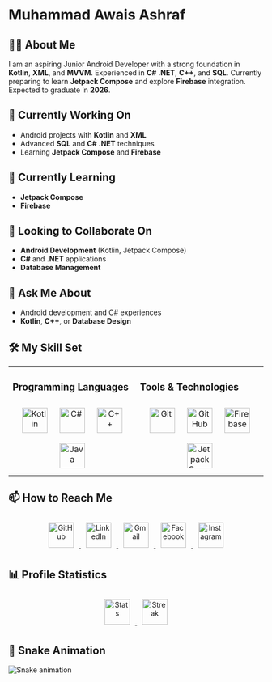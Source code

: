 # Muhammad Awais Ashraf

## 👨‍💻 About Me

I am an aspiring Junior Android Developer with a strong foundation in **Kotlin**, **XML**, and **MVVM**. Experienced in **C# .NET**, **C++**, and **SQL**. Currently preparing to learn **Jetpack Compose** and explore **Firebase** integration. Expected to graduate in **2026**.

## 🚀 Currently Working On

- Android projects with **Kotlin** and **XML**
- Advanced **SQL** and **C# .NET** techniques
- Learning **Jetpack Compose** and **Firebase**

## 🌱 Currently Learning

- **Jetpack Compose**
- **Firebase**

## 🤝 Looking to Collaborate On

- **Android Development** (Kotlin, Jetpack Compose)
- **C#** and **.NET** applications
- **Database Management**

## 💬 Ask Me About

- Android development and C# experiences
- **Kotlin**, **C++**, or **Database Design**

## 🛠️ My Skill Set  

<table><tr><td valign="top" width="50%">

### Programming Languages  

<div align="center">  
<a href="https://kotlinlang.org/" target="_blank"><img style="margin: 10px" src="https://img.shields.io/badge/-Kotlin-7F52FF?style=flat&logo=kotlin&logoColor=white" alt="Kotlin" height="50" /></a>  
<a href="https://docs.microsoft.com/en-us/dotnet/csharp/" target="_blank"><img style="margin: 10px" src="https://img.shields.io/badge/-C%23-239120?style=flat&logo=csharp&logoColor=white" alt="C#" height="50" /></a>  
<a href="https://isocpp.org/" target="_blank"><img style="margin: 10px" src="https://img.shields.io/badge/-C%2B%2B-00599C?style=flat&logo=c%2B%2B&logoColor=white" alt="C++" height="50" /></a>  
<a href="https://www.oracle.com/java/" target="_blank"><img style="margin: 10px" src="https://img.shields.io/badge/-Java-E34F26?style=flat&logo=java&logoColor=white" alt="Java" height="50" /></a>  
</div>

</td>

<td valign="top" width="50%">

### Tools & Technologies  

<div align="center">  
<a href="https://git-scm.com/" target="_blank"><img style="margin: 10px" src="https://img.shields.io/badge/-Git-F05032?style=flat&logo=git&logoColor=white" alt="Git" height="50" /></a>  
<a href="https://github.com/" target="_blank"><img style="margin: 10px" src="https://img.shields.io/badge/-GitHub-181717?style=flat&logo=github&logoColor=white" alt="GitHub" height="50" /></a>  
<a href="https://firebase.google.com/" target="_blank"><img style="margin: 10px" src="https://img.shields.io/badge/-Firebase-FFCA28?style=flat&logo=firebase&logoColor=white" alt="Firebase" height="50" /></a>  
<a href="https://developer.android.com/jetpack/compose" target="_blank"><img style="margin: 10px" src="https://img.shields.io/badge/-Jetpack%20Compose-03DAC5?style=flat&logo=android&logoColor=white" alt="Jetpack Compose" height="50" /></a>  
</div>

</td>
</tr></table>

## 📫 How to Reach Me

<div align="center">

<a href="https://github.com/awais1019" target="_blank">
    <img style="margin: 10px" src="https://img.shields.io/badge/-GitHub-181717?style=flat&logo=github&logoColor=white" alt="GitHub" height="50" />
</a>

<a href="https://www.linkedin.com/in/muhammad-awais-ashraf/" target="_blank">
    <img style="margin: 10px" src="https://img.shields.io/badge/-LinkedIn-0A66C2?style=flat&logo=linkedin&logoColor=white" alt="LinkedIn" height="50" />
</a>

<a href="mailto:youremail@example.com" target="_blank">
    <img style="margin: 10px" src="https://img.shields.io/badge/-Gmail-D14836?style=flat&logo=gmail&logoColor=white" alt="Gmail" height="50" />
</a>

<a href="https://www.facebook.com/yourprofile" target="_blank">
    <img style="margin: 10px" src="https://img.shields.io/badge/-Facebook-1877F2?style=flat&logo=facebook&logoColor=white" alt="Facebook" height="50" />
</a>

<a href="https://www.instagram.com/yourprofile/" target="_blank">
    <img style="margin: 10px" src="https://img.shields.io/badge/-Instagram-E4405F?style=flat&logo=instagram&logoColor=white" alt="Instagram" height="50" />
</a>

</div>

## 📊 Profile Statistics

<div align="center">

<a href="https://github.com/awais1019" target="_blank">
    <img style="margin: 10px" src="https://github-profile-summary-cards.vercel.app/api/cards/stats?username=awais1019&theme=react" alt="Stats" height="50" />
</a>

<a href="https://github.com/awais1019" target="_blank">
    <img style="margin: 10px" src="https://streak-stats.demolab.com/?user=awais1019&theme=react&hide_border=true&border_radius=32&date_format=j%20M%5B%20Y%5D&ring=888888" alt="Streak" height="50" />
</a>

</div>

## 🐍 Snake Animation

![Snake animation](https://raw.githubusercontent.com/awais1019/awais1019/main/dist/github-contribution-grid-snake.svg)
